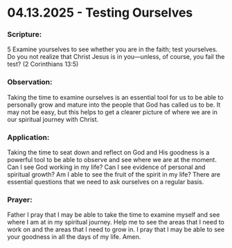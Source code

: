 # 04.13.2025 - Testing Ourselves

### Scripture:
5 Examine yourselves to see whether you are in the faith; test yourselves.
Do you not realize that Christ Jesus is in you—unless, of course, you fail the test? 
(2 Corinthians 13:5)

### Observation:
Taking the time to examine ourselves is an essential tool for us to be able to personally grow and mature into the 
people that God has called us to be. It may not be easy, but this helps to get a clearer picture of where we are in 
our spiritual journey with Christ.

### Application:
Taking the time to seat down and reflect on God and His goodness is a powerful tool to be able to observe
and see where we are at the moment. Can I see God working in my life? Can I see evidence of personal and spiritual growth?
Am I able to see the fruit of the spirit in my life? There are essential questions that we need to ask ourselves on a regular basis.

### Prayer:
Father I pray that I may be able to take the time to examine myself and see where I am at in my spiritual journey.
Help me to see the areas that I need to work on and the areas that I need to grow in. I pray that I may be able to see your goodness
in all the days of my life. Amen.
